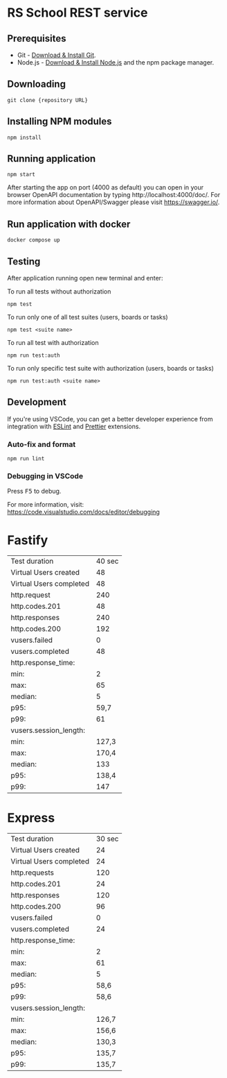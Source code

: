 # RS School REST service

## Prerequisites

- Git - [Download & Install Git](https://git-scm.com/downloads).
- Node.js - [Download & Install Node.js](https://nodejs.org/en/download/) and the npm package manager.

## Downloading

```
git clone {repository URL}
```

## Installing NPM modules

```
npm install
```

## Running application

```
npm start
```

After starting the app on port (4000 as default) you can open
in your browser OpenAPI documentation by typing http://localhost:4000/doc/.
For more information about OpenAPI/Swagger please visit https://swagger.io/.

## Run application with docker

```
docker compose up
```
## Testing

After application running open new terminal and enter:

To run all tests without authorization

```
npm test
```

To run only one of all test suites (users, boards or tasks)

```
npm test <suite name>
```

To run all test with authorization

```
npm run test:auth
```

To run only specific test suite with authorization (users, boards or tasks)

```
npm run test:auth <suite name>
```

## Development

If you're using VSCode, you can get a better developer experience from integration with [ESLint](https://marketplace.visualstudio.com/items?itemName=dbaeumer.vscode-eslint) and [Prettier](https://marketplace.visualstudio.com/items?itemName=esbenp.prettier-vscode) extensions.

### Auto-fix and format

```
npm run lint
```

### Debugging in VSCode

Press <kbd>F5</kbd> to debug.

For more information, visit: https://code.visualstudio.com/docs/editor/debugging


# Fastify
|   |   |
| ------ | ------ |
| Test duration | 40 sec |
| Virtual Users created | 48 |
| Virtual Users completed	| 48 |
| http.request | 240 |
| http.codes.201 | 48 |
| http.responses | 240 |
| http.codes.200 | 192 |
| vusers.failed | 0 |
| vusers.completed | 48 |
| http.response_time: |   |
| min: | 2 |
| max: | 65 |
| median: | 5 |
| p95: | 59,7 |
| p99: | 61 |
| vusers.session_length: | |
| min: | 127,3 |
| max: | 170,4 |
| median: | 133 |
| p95: | 138,4 |
| p99: | 147 |

# Express
|   |   |
| ------ | ------ |
| Test duration | 30 sec |
| Virtual Users created | 24 |
| Virtual Users completed | 24 |
| http.requests | 120 |
| http.codes.201 | 24 |
| http.responses | 120 |
| http.codes.200 | 96 |
| vusers.failed | 0 |
| vusers.completed | 24 |
| http.response_time: | |
| min: | 2 |
| max: | 61 |
| median: | 5 |
| p95: | 58,6 |
| p99: | 58,6	|
| vusers.session_length: |   |
| min: | 126,7	|
| max: | 156,6	|
| median: | 130,3	|
| p95: | 135,7 |
| p99: | 135,7	|